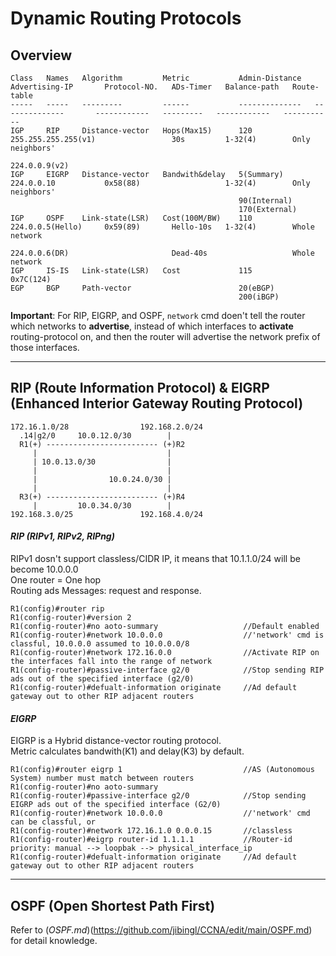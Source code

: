 # Dynamic Routing Protocols
## Overview
```
Class   Names   Algorithm         Metric           Admin-Distance   Advertising-IP       Protocol-NO.   ADs-Timer   Balance-path   Route-table
-----   -----   ---------         ------           --------------   --------------       ------------   ---------   ------------   -----------
IGP     RIP     Distance-vector   Hops(Max15)      120              255.255.255.255(v1)                 30s         1-32(4)        Only neighbors'
                                                                    224.0.0.9(v2)        
IGP     EIGRP   Distance-vector   Bandwith&delay   5(Summary)       224.0.0.10           0x58(88)                   1-32(4)        Only neighbors'
                                                   90(Internal)
                                                   170(External)
IGP     OSPF    Link-state(LSR)   Cost(100M/BW)    110              224.0.0.5(Hello)     0x59(89)       Hello-10s   1-32(4)        Whole network
                                                                    224.0.0.6(DR)                       Dead-40s                   Whole network
IGP     IS-IS   Link-state(LSR)   Cost             115                                   0x7C(124)
EGP     BGP     Path-vector                        20(eBGP)
                                                   200(iBGP)
```
**Important**: For RIP, EIGRP, and OSPF, `network` cmd doen't tell the router which networks to **advertise**, instead of which interfaces to **activate** routing-protocol on, and then the router will advertise the network prefix of those interfaces.
*****
## RIP (Route Information Protocol) & EIGRP (Enhanced Interior Gateway Routing Protocol)
```
172.16.1.0/28                192.168.2.0/24
  .14|g2/0     10.0.12.0/30        |       
  R1(+) ------------------------- (+)R2    
     |                             |       
     | 10.0.13.0/30                |       
     |                             |       
     |                10.0.24.0/30 |       
     |                             |       
  R3(+) ------------------------- (+)R4    
     |         10.0.34.0/30        |       
192.168.3.0/25               192.168.4.0/24
```
#### _RIP (RIPv1, RIPv2, RIPng)_
RIPv1 dosn't support classless/CIDR IP, it means that 10.1.1.0/24 will be become 10.0.0.0  
One router = One hop  
Routing ads Messages: request and response.
```
R1(config)#router rip 
R1(config-router)#version 2
R1(config-router)#no aoto-summary                   //Default enabled
R1(config-router)#network 10.0.0.0                  //'network' cmd is classful, 10.0.0.0 assumed to 10.0.0.0/8
R1(config-router)#network 172.16.0.0                //Activate RIP on the interfaces fall into the range of network
R1(config-router)#passive-interface g2/0            //Stop sending RIP ads out of the specified interface (g2/0)
R1(config-router)#defualt-information originate     //Ad default gateway out to other RIP adjacent routers
```
#### _EIGRP_
EIGRP is a Hybrid distance-vector routing protocol.  
Metric calculates bandwith(K1) and delay(K3) by default.
```
R1(config)#router eigrp 1                           //AS (Autonomous System) number must match between routers
R1(config-router)#no aoto-summary
R1(config-router)#passive-interface g2/0            //Stop sending EIGRP ads out of the specified interface (G2/0)
R1(config-router)#network 10.0.0.0                  //'network' cmd can be classful, or
R1(config-router)#network 172.16.1.0 0.0.0.15       //classless
R1(config-router)#eigrp router-id 1.1.1.1           //Router-id priority: manual --> loopbak --> physical_interface_ip
R1(config-router)#defualt-information originate     //Ad default gateway out to other RIP adjacent routers
```
*******
## OSPF (Open Shortest Path First)
Refer to (_OSPF.md_)(https://github.com/jibingl/CCNA/edit/main/OSPF.md) for detail knowledge.
